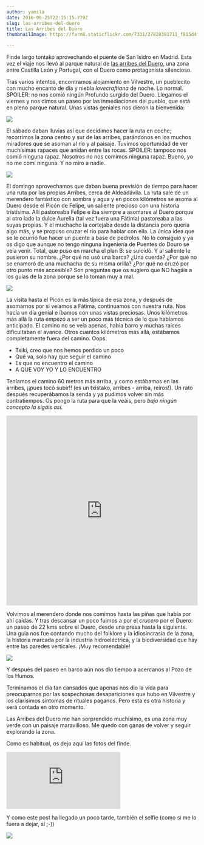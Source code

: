```yaml
---
author: yamila
date: 2016-06-25T22:15:15.779Z
slug: las-arribes-del-duero
title: Las Arribes del Duero
thumbnailImage: https://farm8.staticflickr.com/7331/27828381711_f815d4fe0b.jpg

---
```


Finde largo tontako aprovechando el puente de San Isidro en Madrid. Esta vez el viaje nos llevó al parque natural de <a href="https://es.wikipedia.org/wiki/Parque_natural_de_Arribes_del_Duero" target="_new">las arribes del Duero</a>, una zona entre Castilla León y Portugal, con el Duero como protagonista silencioso.

Tras varios intentos, encontramos alojamiento en Vilvestre, un pueblecito con mucho encanto de día y niebla <em>lovecraftiana</em> de noche. Lo normal. SPOILER: no nos comió ningún Profundo surgido del Duero. Llegamos el viernes y nos dimos un paseo por las inmediaciones del pueblo, que está en pleno parque natural. Unas vistas geniales nos dieron la bienvenida:

<img src="https://farm8.staticflickr.com/7419/27803612202_aab9bef2ed_h.jpg"/>

El sábado daban lluvias así que decidimos hacer la ruta en coche; recorrimos la zona centro y sur de las arribes, parándonos en los muchos miradores que se asoman al río y al paisaje. Tuvimos oportunidad de ver muchísimas rapaces que anidan entre las rocas. SPOILER: tampoco nos comió ninguna rapaz. Nosotros no nos comimos ninguna rapaz. Bueno, yo no me comí ninguna. Y no miro a nadie.

<img src="https://farm8.staticflickr.com/7331/27828381711_f815d4fe0b.jpg" />

El domingo aprovechamos que daban buena previsión de tiempo para hacer una ruta por las propias Arribes, cerca de Aldeadávila. La ruta sale de un merendero fantástico con sombra y agua y en pocos kilómetros se asoma al Duero desde el Picón de Felipe, un saliente precioso con una historia tristísima. Allí pastoreaba Felipe e iba siempre a asomarse al Duero porque al otro lado la dulce Aurelia (tal vez fuera una Fátima) pastoreaba a las suyas propias. Y el muchacho la cortejaba desde la distancia pero queria algo más, y se propuso cruzar el río para hablar con ella. La única idea que se le ocurrió fue hacer un puente a base de pedrolos. No lo consiguió y ya os digo que aunque no tengo ninguna ingeniería de Puentes do Douro se veía venir. Total, que puso en marcha el plan B: se suicidó. Y al saliente le pusieron su nombre. ¿Por qué no usó una barca? ¿Una cuerda? ¿Por qué no se enamoró de una muchacha de su misma orilla? ¿Por qué no cruzó por otro punto más accesible? Son preguntas que os sugiero que NO hagáis a los guías de la zona porque se lo toman muy a mal.

<img src="https://farm8.staticflickr.com/7364/27292249343_cf1cf715aa.jpg" />

La visita hasta el Picón es la más típica de esa zona, y después de asomarnos por si veíamos a Fátima, continuamos con nuestra ruta. Nos hacía un día genial e íbamos con unas vistas preciosas. Unos kilómetros más allá la ruta empezó a ser un poco más técnica de lo que habíamos anticipado. El camino no se veía apenas, había barro y muchas raíces dificultaban el avance. Otros cuantos kilómetros más allá, estábamos completamente fuera del camino. Oops.

- Txiki, creo que nos hemos perdido un poco
- Qué va, solo hay que seguir el camino
- Es que no encuentro el camino
- A QUE VOY YO Y LO ENCUENTRO

Teníamos el camino 60 metros más arriba, y como estábamos en las arribes, ¡¡pues tocó subir!! (es un txistako, arribes - arriba, reíros!). Un rato después recuperábamos la senda y ya pudimos volver sin más contratiempos. Os pongo la ruta para que la veáis, pero *bajo ningún concepto la sigáis así*.

<iframe width='100%' height='500px' frameBorder='0' src='https://a.tiles.mapbox.com/v4/yamila.nlplkcgn/attribution,zoompan,zoomwheel.html?access_token=pk.eyJ1IjoieWFtaWxhIiwiYSI6IjUzNDE5ZDRkZjBiZjBiZDY0YTBhZjBmNmUyZGYzYTZiIn0.okLJEzGsBQ6IOgn1mhToIQ#14/41.227/-6.656'></iframe>

Volvimos al merendero donde nos comimos hasta las piñas que había por ahí caídas. Y tras descansar un poco fuimos a por el <em>crucero</em> por el Duero: un paseo de 22 kms sobre el Duero, desde una presa hasta la siguiente. Una guía nos fue contando mucho del folklore y la idiosincrasia de la zona, la historia marcada por la industria hidroeléctrica, y la biodiversidad que hay entre las paredes verticales. ¡Muy recomendable!

<img src="https://farm8.staticflickr.com/7337/27870399946_234eb05149.jpg" />

Y después del paseo en barco aún nos dio tiempo a acercanos al Pozo de los Humos.

Terminamos el día tan cansados que apenas nos dio la vida para preocuparnos por las sospechosas desapariciones que hubo en Vilvestre y los clarísimos síntomas de rituales paganos. Pero esta es otra historia y será contada en otro momento.

Las Arribes del Duero me han sorprendido muchísimo, es una zona muy verde con un paisaje maravilloso. Me quedo con ganas de volver y seguir explorando la zona.

Como es habitual, os dejo aquí las fotos del finde. 

<div class='embed-container'><iframe src='https://www.flickr.com/photos/125687915@N08/albums/72157666835963814/player' frameborder='0' allowfullscreen webkitallowfullscreen mozallowfullscreen oallowfullscreen msallowfullscreen></iframe></div>

Y como este post ha llegado un poco tarde, también el selfie (como si me lo fuera a dejar, sí ;-))

<img src="https://farm8.staticflickr.com/7230/27292248263_1eba181f31.jpg" />